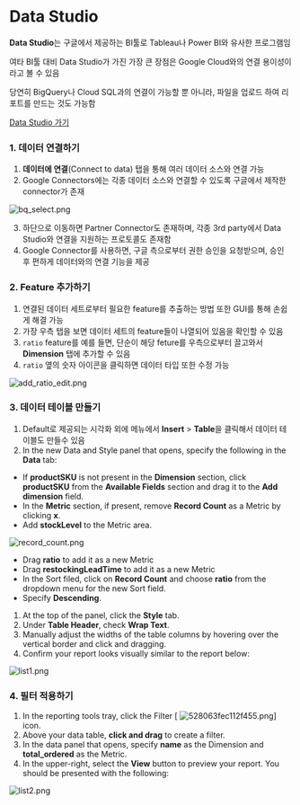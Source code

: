 # Data Studio

**Data Studio**는 구글에서 제공하는 BI툴로 Tableau나 Power BI와 유사한 프로그램임

여타 BI툴 대비 Data Studio가 가진 가장 큰 장점은 Google Cloud와의 연결 용이성이라고 볼 수 있음

당연히 BigQuery나 Cloud SQL과의 연결이 가능할 뿐 아니라, 파일을 업로드 하여 리포트를 만드는 것도 가능함

[Data Studio 가기](https://datastudio.google.com/u/0/navigation/reporting)



### 1. 데이터 연결하기

1.  **데이터에 연결**(Connect to data) 탭을 통해 여러 데이터 소스와 연결 가능
2. Google Connectors에는 각종 데이터 소스와 연결할 수 있도록 구글에서 제작한 connector가 존재

![bq_select.png](https://cdn.qwiklabs.com/39Vbx4yeiSCwKTWnt5qA2bG99Chp%2FWErqithsKc%2FFMA%3D)

3. 하단으로 이동하면 Partner Connector도 존재하며, 각종 3rd party에서 Data Studio와 연결을 지원하는 프로토콜도 존재함
4. Google Connector를 사용하면, 구글 측으로부터 권한 승인을 요청받으며, 승인 후 편하게 데이터와의 연결 기능을 제공

### 2. Feature 추가하기

1. 연결된 데이터 세트로부터 필요한 feature를 추출하는 방법 또한 GUI를 통해 손쉽게 해결 가능
2. 가장 우측 탭을 보면 데이터 세트의 feature들이 나열되어 있음을 확인할 수 있음
3. `ratio` feature를 예를 들면, 단순이 해당 feture를 우측으로부터 끌고와서 **Dimension** 탭에 추가할 수 있음
4. `ratio` 옆의 숫자 아이콘을 클릭하면 데이터 타입 또한 수정 가능

![add_ratio_edit.png](https://cdn.qwiklabs.com/zXu1x6M710mF6jfejnn2JRgapcP0Gk61hUx05Uk9bZ4%3D)

###  3. 데이터 테이블 만들기

1. Default로 제공되는 시각화 외에 메뉴에서 **Insert** > **Table**을 클릭해서 데이터 테이블도 만들수 있음
2. In the new Data and Style panel that opens, specify the following in the **Data** tab:

- If **productSKU** is not present in the **Dimension** section, click **productSKU** from the **Available Fields** section and drag it to the **Add dimension** field.
- In the **Metric** section, if present, remove **Record Count** as a Metric by clicking **x**.
- Add **stockLevel** to the Metric area.

![record_count.png](https://cdn.qwiklabs.com/izl%2BZH3GB9MjUBBt%2BwXdUqxqhTvipixZgyLcU%2B4OyVI%3D)

- Drag **ratio** to add it as a new Metric
- Drag **restockingLeadTime** to add it as a new Metric
- In the Sort filed, click on **Record Count** and choose **ratio** from the dropdown menu for the new Sort field.
- Specify **Descending**.

1. At the top of the panel, click the **Style** tab.
2. Under **Table Header**, check **Wrap Text**.
3. Manually adjust the widths of the table columns by hovering over the vertical border and click and dragging.
4. Confirm your report looks visually similar to the report below:

![list1.png](https://cdn.qwiklabs.com/tCaE0P77TtbssYfg1FD9pY%2BmrKO5qrUKNFU3T9Flr2A%3D)

### 4. 필터 적용하기

1. In the reporting tools tray, click the Filter [ ![528063fec112f455.png](https://cdn.qwiklabs.com/jyGvhcxndKDFmO54IN8oiL2guwOS22CHDrnp%2FLDozxo%3D)] icon.
2. Above your data table, **click and drag** to create a filter.
3. In the data panel that opens, specify **name** as the Dimension and **total_ordered** as the Metric.
4. In the upper-right, select the **View** button to preview your report. You should be presented with the following:

![list2.png](https://cdn.qwiklabs.com/4BSOwFoYYhCYkdCfahKVAipsSvF4TvCy86lXNTCXvAs%3D)